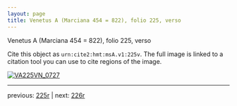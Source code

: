 ```yaml
---
layout: page
title: Venetus A (Marciana 454 = 822), folio 225, verso
---
```


Venetus A (Marciana 454 = 822), folio 225, verso

Cite this object as `urn:cite2:hmt:msA.v1:225v`.  The full image is linked to a citation tool you can use to cite regions of the image.

[![VA225VN_0727](http://www.homermultitext.org/iipsrv?IIIF=/project/homer/pyramidal/deepzoom/hmt/vaimg/2017a/VA225VN_0727.tif/full/800,/0/default.jpg)](http://www.homermultitext.org/ict2/?urn=urn:cite2:hmt:vaimg.2017a:VA225VN_0727) 

---

previous:  [225r](../225r/) | next: [226r](../226r/)